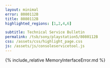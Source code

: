 ```yaml
---
layout: minimal
error: 8080112B
title: 8080112B
highlighted_regions: [1,2,4,6]

subtitle: Technical Service Bulletin
permalink: /tsb/sony/playstation5/8080112B
css: /assets/css/highlight_page.css
js: /assets/js/consoleservicetool.js
---
```


{% include_relative MemoryInterfaceError.md %}
